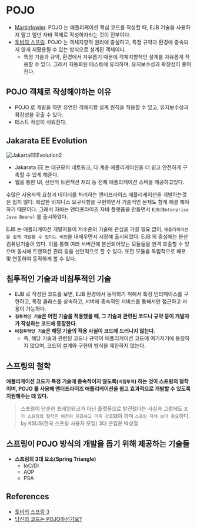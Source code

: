 # POJO 

- [Martinfowler](https://martinfowler.com/bliki/POJO.html). POJO 는 애플리케이션 핵심 코드를 작성할 때, EJB 기술을 사용하지 말고 일반 자바 객체로 작성하자라는 것이 전부이다. 
- [토비의 스프링](#). POJO 는 객체지향적 원리에 충실하고, 특정 규약과 환경에 종속되지 않게 재활용될 수 있는 방식으로 설계된 객체이다.
  - 특정 기술과 규약, 환경에서 자유롭기 때문에 객체지향적인 설계를 자유롭게 적용할 수 있다. 그래서 자동화된 테스트에 유리하며, 유지보수성과 확장성이 좋아진다.

## POJO 객체로 작성해야하는 이유

- POJO 로 개발을 하면 유연한 객체지향 설계 원칙을 적용할 수 있고, 유지보수성과 확장성을 갖출 수 있다.
- 테스트 작성이 쉬워진다.

## Jakarata EE Evolution

![JakartaEEEvolution2](https://user-images.githubusercontent.com/47518272/156877138-a0101c8f-8e68-43c3-8d5b-f0ac0e763e27.png)

- Jakarata EE 는 대규모의 네트워크, 다 계층 애플리케이션을 더 쉽고 안전하게 구축할 수 있게 해준다.
- 웹을 통한 UI, 선언적 트랜잭션 처리 등 전체 애플리케이션 스택을 제공하고있다.

수많은 사용자의 요청과 데이터를 처리하는 엔터프라이즈 애플리케이션을 개발하는것은 쉽지 않다. 복잡한 비지니스 요구사항을 구현하면서 기술적인 문제도 함게 해결 해야 하기 때문이다.
그래서 자바는 엔터프라이즈 자바 플랫폼을 만들면서 `EJB(Enterprise Java Beans)` 를 출시하였다.

EJB 는 애플리케이션 개발자들이 저수준의 기술에 관심을 가질 필요 없이, `애플리케이션을 쉽게 개발할 수 있다는 비전`을 내세우면서 시장에 출시되었다.
EJB 의 중심에는 분산 컴퓨팅기술이 있다. 이를 통해 여러 서버간에 분산되어있는 모듈들을 원격 호출할 수 있으며 동시에 트랜잭션 관리 등을 선언적으로 할 수 있다.
또한 모듈을 독립적으로 배포 및 연동하여 동작하게 할 수 있다.

## 침투적인 기술과 비침투적인 기술

- EJB 로 작성된 코드를 보면, EJB 환경에서 동작하기 위해서 특정 인터페이스를 구현하고, 특정 클래스를 상속하고, 서버에 종속적인 서비스를 통해서만 접근하고 사용이 가능하다.
-  __`침투적인 기술`은 어떤 기술을 적용했을 때, 그 기술과 관련된 코드나 규약 등이 개발자가 작성하는 코드에 등장한다.__
- __`비침투적인 기술`은 해당 기술의 적용 사실이 코드에 드러나지 않는다.__
  - 즉, 해당 기술과 관련된 코드나 규약이 애플리케이션 코드에 여기저기에 등장하지 않으며, 코드의 설계와 구현의 방식을 제한하지 않는다.

## 스프링의 철학

__애플리케이션 코드가 특정 기술에 종속적이지 않도록(`비침투적`) 하는 것이 스프링의 철학이며, POJO 를 사용해 엔터프라이즈 애플리케이션을 쉽고 효과적으로 개발할 수 있도록 지원해주는 데 있다.__

> 스프링이 단순한 프레임워크가 아닌 플랫폼으로 발전했다는 사실과 그럼에도 `초기 스프링의 철학은 여전히 유효하고 더욱 강조`돼야 하며
> `스프링 자체 보다 중요`하다. by KSUS(한국 스프링 사용자 모임) 3대 큰일꾼 박성철

## 스프링이 POJO 방식의 개발을 돕기 위해 제공하는 기술들

- __스프링의 3대 요소(Spring Triangle)__
  - IoC/DI
  - AOP
  - PSA

## References

- [토비의 스프링 3](#)
- [당신의 코드는 POJO하신가요?](https://www.youtube.com/watch?v=5NcqgXgmmjg)
